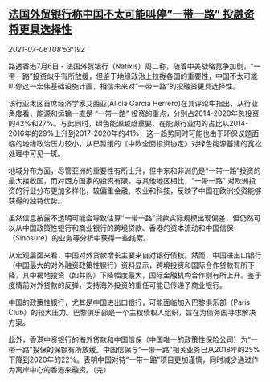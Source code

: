 <!--1625562062000-->
[法国外贸银行称中国不太可能叫停“一带一路” 投融资将更具选择性](https://cn.reuters.com/article/natixis-china-bri-investment-0706-idCNKCS2EC0RU)
------

<div><i>2021-07-06T08:53:19Z</i></div><p>路透香港7月6日 - 法国外贸银行（Natixis）周二称，随着中美战略竞争加剧，“一带一路”投资似乎有所放缓，但鉴于地缘政治上拉拢各国的重要性，中国不太可能叫停这一宏伟基础设施计画，相信未来对“一带一路”的投融资更具选择性。</p><p>该行亚太区首席经济学家艾西亚(Alicia Garcia Herrero)在其评论中指出，从行业角度看，能源和运输一直是 “一带一路” 投资的重点，分别占2014-2020年总投资的42%和27%。与此同时，绿色能源越趋重要，在能源行业内的占比从2014-2016年的29%上升到2017-2020年的41%，这一趋势同时可能也由于环保议题面临的地缘政治压力较小，从已暂缓的《中欧全面投资协定》对绿色能源基建的宽松处理中可见一斑。</p><p>地域分布方面，尽管亚洲的重要性有所上升，但中东和非洲仍是“一带一路”投资的最大接收国，而对西方国家的投资有限。与其他地区相比，“一带一路” 对欧洲投资的行业分布更加多样化，较偏重金融、农业和科技，反映了中国在欧洲投资能够获得的独特优势。</p><p>虽然信息披露不透明可能会导致估算“一带一路”贷款实际规模出现偏差，但仍然可以从中国政策性银行和商业银行的跨境贷款、香港的资本流动和中国信保（Sinosure）的业务等分析中获得一些线索。</p><p>从宏观层面来看，中国对外贷款增长主要来自对银行债权。然而，中国进出口银行（中国最大的对外融资政策性银行）资料显示，跨境投资和国际合作贷款有所下降，其中褐地投资（如并购）下降幅度最大，国际金融机构合作则有所上升。鉴于疫情前对外贷款的反弹，支持海外投资的重任可能已传递予商业银行。</p><p>中国的政策性银行，尤其是中国进出口银行，可能面临加入巴黎俱乐部（Paris Club）的较大压力。巴黎俱乐部是一个主权债权人组织，旨在为债务国寻求解决方案。</p><p>此外，香港中资银行的海外贷款和中国信保（中国唯一的政策性保险公司）为“一带一路”投保的保额有所放缓。中国信保与“一带一路”相关业务已从2018年的25%下降到2020年的22%。表明中国对待“一带一路”项目更加谨慎，同时减少通过作为离岸中心的香港来融资。（完）</p>
